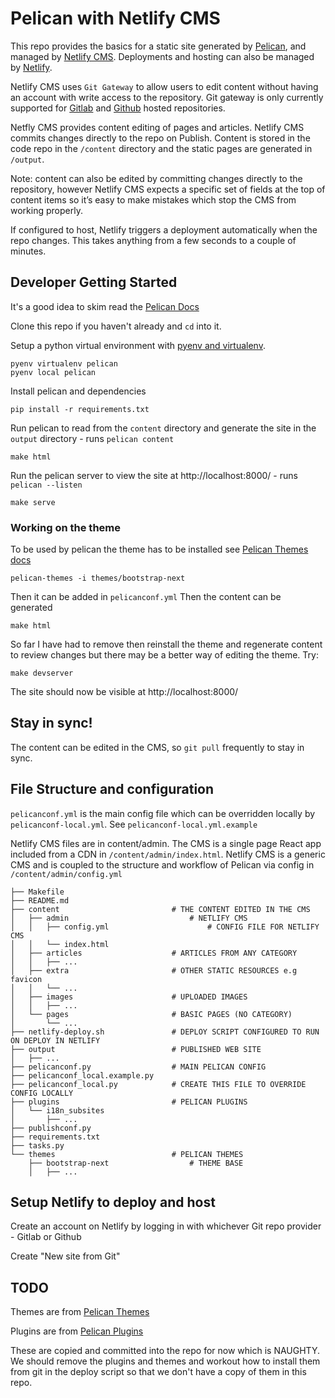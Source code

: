 # Pelican with Netlify CMS

This repo provides the basics for a static site generated by [Pelican](https://blog.getpelican.com/), and managed by [Netlify CMS](https://www.netlifycms.org/). Deployments and hosting can also be managed by [Netlify](https://app.netlify.com/). 

Netlify CMS uses `Git Gateway` to allow users to edit content without having an account with write access to the repository. Git gateway is only currently supported for [Gitlab](https://gitlab.com/) and [Github](https://github.com/) hosted repositories.

Netfly CMS provides content editing of pages and articles. Netlify CMS commits changes directly to the repo on Publish.  Content is stored in the code repo in the `/content` directory and the static pages are generated in `/output`.

Note: content can also be edited by committing changes directly to the repository, however Netlify CMS expects a specific set of fields at the top of content items so it’s easy to make mistakes which stop the CMS from working properly.

If configured to host, Netlify triggers a deployment automatically when the repo changes. This takes anything from a few seconds to a couple of minutes.

## Developer Getting Started
It's a good idea to skim read the [Pelican Docs](https://docs.getpelican.com/en/stable/install.html)

Clone this repo if you haven't already and `cd` into it. 

Setup a python virtual environment with [pyenv and virtualenv](https://github.com/pyenv/pyenv-virtualenv).
```
pyenv virtualenv pelican
pyenv local pelican
```

Install pelican and dependencies
```
pip install -r requirements.txt
```

Run pelican to read from the `content` directory and generate the site in the `output` directory - runs `pelican content`
```
make html
```

Run the pelican server to view the site at http://localhost:8000/ - runs `pelican --listen`
```
make serve
```

### Working on the theme

To be used by pelican the theme has to be installed see [Pelican Themes docs](http://docs.getpelican.com/en/stable/pelican-themes.html)
```
pelican-themes -i themes/bootstrap-next
```
Then it can be added in `pelicanconf.yml`
Then the content can be generated 
```
make html
```
So far I have had to remove then reinstall the theme and regenerate content to review changes but there may be a better way of editing the theme. Try:
```
make devserver
```

The site should now be visible at http://localhost:8000/

## Stay in sync!
The content can be edited in the CMS, so `git pull` frequently to stay in sync.

## File Structure and configuration

`pelicanconf.yml` is the main config file which can be overridden locally by `pelicanconf-local.yml`. See `pelicanconf-local.yml.example`

Netlify CMS files are in content/admin. The CMS is a single page React app included from a CDN in `/content/admin/index.html`. Netlify CMS is a generic CMS and is coupled to the structure and workflow of Pelican via config in `/content/admin/config.yml` 

```
├── Makefile
├── README.md
├── content                         # THE CONTENT EDITED IN THE CMS
│   ├── admin                           # NETLIFY CMS 
│   │   ├── config.yml                      # CONFIG FILE FOR NETLIFY CMS
│   │   └── index.html
│   ├── articles                    # ARTICLES FROM ANY CATEGORY
│   │   ├── ...
│   ├── extra                       # OTHER STATIC RESOURCES e.g favicon
│   │   └── ...
│   ├── images                      # UPLOADED IMAGES
│   │   ├── ...
│   └── pages                       # BASIC PAGES (NO CATEGORY)
│       └── ...
├── netlify-deploy.sh               # DEPLOY SCRIPT CONFIGURED TO RUN ON DEPLOY IN NETLIFY 
├── output                          # PUBLISHED WEB SITE
│   ├── ...
├── pelicanconf.py                  # MAIN PELICAN CONFIG
├── pelicanconf_local.example.py    
├── pelicanconf_local.py            # CREATE THIS FILE TO OVERRIDE CONFIG LOCALLY
├── plugins                         # PELICAN PLUGINS
│   └── i18n_subsites
│       ├── ...
├── publishconf.py
├── requirements.txt
├── tasks.py
└── themes                          # PELICAN THEMES
    ├── bootstrap-next                  # THEME BASE
    │   ├── ...

```

## Setup Netlify to deploy and host

Create an account on Netlify by logging in with whichever Git repo provider - Gitlab or Github

Create "New site from Git"

## TODO
Themes are from [Pelican Themes](https://github.com/getpelican/pelican-themes)

Plugins are from [Pelican Plugins](https://github.com/getpelican/pelican-plugins)

These are copied and committed into the repo for now which is NAUGHTY. We should remove the plugins and themes and workout how to install them from git in the deploy script so that we don't have a copy of them in this repo.




